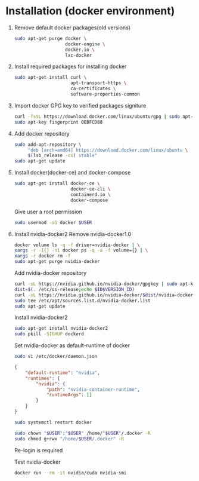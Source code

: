 # Installation (docker environment)

1. Remove default docker packages(old versions)
    ```bash
    sudo apt-get purge docker \
                       docker-engine \
                       docker.io \
                       lxc-docker 
    ```

2. Install required packages for installing docker
    ```bash
    sudo apt-get install curl \
                         apt-transport-https \
                         ca-certificates \
                         software-properties-common
    ```

3. Import docker GPG key to verified packages signiture
    ```bash
    curl -fsSL https://download.docker.com/linux/ubuntu/gpg | sudo apt-key add -
    sudo apt-key fingerprint 0EBFCD88
    ```

4. Add docker repository
    ```bash
    sudo add-apt-repository \
         "deb [arch=amd64] https://download.docker.com/linux/ubuntu \
         $(lsb_release -cs) stable"
    sudo apt-get update
    ```

5. Install docker(docker-ce) and docker-compose
    ```bash
    sudo apt-get install docker-ce \
                         docker-ce-cli \
                         containerd.io \
                         docker-compose
    ```
    
    Give user a root permission
    ```bash
    sudo usermod -aG docker $USER
    ```

6. Install nvidia-docker2
    Remove nvidia-docker1.0
    ```bash
    docker volume ls -q -f driver=nvidia-docker | \
    xargs -r -I{} -n1 docker ps -q -a -f volume={} | \
    xargs -r docker rm -f
    sudo apt-get purge nvidia-docker
    ```
    
    Add nvidia-docker repository
    ```bash
    curl -sL https://nvidia.github.io/nvidia-docker/gpgkey | sudo apt-key add -
    dist=$(. /etc/os-release;echo $ID$VERSION_ID)
    curl -sL https://nvidia.github.io/nvidia-docker/$dist/nvidia-docker.list | \
    sudo tee /etc/apt/sources.list.d/nvidia-docker.list
    sudo apt-get update
    ```
    
    Install nvidia-docker2
    ```bash
    sudo apt-get install nvidia-docker2
    sudo pkill -SIGHUP dockerd
    ```
    
    Set nvidia-docker as default-runtime of docker
    ```bash
    sudo vi /etc/docker/daemon.json
    ```
    ```json
    {
        "default-runtime": "nvidia",
        "runtimes": {
            "nvidia": {
                "path": "nvidia-container-runtime",
                "runtimeArgs": []
            }
        }
    }
    ```
    ```bash
    sudo systemctl restart docker
    ```
    
    ```bash
    sudo chown "$USER":"$USER" /home/"$USER"/.docker -R
    sudo chmod g+rwx "/home/$USER/.docker" -R
    ```
    
    Re-login is required

    Test nvidia-docker
    ```bash
    docker run --rm -it nvidia/cuda nvidia-smi
    ```
	